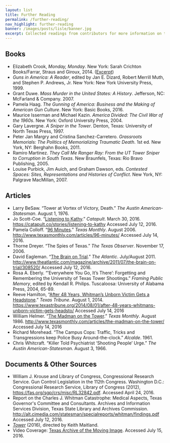 ```yaml
---
layout: list
title: Further Reading
permalink: /further-reading/
nav_highlight: further-reading
banner: /images/posts/lisle/banner.jpg
excerpt: Collected readings from contributors for more information on the UT tower shooting.
---
```


## Books

- Elizabeth Crook, _Monday, Monday_. New York: Sarah Crichton Books/Farrar, Straus and Giroux, 2014. ([Excerpt][monday-monday])
- _Guns in America: A Reader_, edited by Jan E. Dizard, Robert Merrill Muth, and Stephen P. Andrews, Jr. New York: New York University Press, 1999.
- Grant Duwe. _Mass Murder in the United States: A History_. Jefferson, NC: McFarland & Company. 2007.
- Pamela Haag. _The Gunning of America: Business and the Making of American Gun Culture_. New York: Basic Books, 2016.
- Maurice Isserman and Michael Kazin. _America Divided: The Civil War of the 1960s_. New York: Oxford University Press, 2004.
- Gary Lavergne. _A Sniper in the Tower_. Denton, Texas: University of North Texas Press, 1997.
- Peter Jan Margry and Cristina Sanchez-Carretero. _Grassroots Memorials: The Politics of Memorializing Traumatic Death_. 1st ed. New York, NY: Berghahn Books, 2011.
- Ramiro Martinez. _They Call Me Ranger Ray: From the UT Tower Sniper to Corruption in South Texas_. New Braunfels, Texas: Rio Bravo Publishing, 2005.
- Louise Purbick, Jim Auich, and Graham Dawson, eds. _Contested Spaces: Sites, Representations and Histories of Conflict_. New York, NY: Palgrave MacMillan, 2007.

## Articles

- Larry BeSaw. “Tower at Vortex of Victory, Death.” _The Austin American-Statesman_. August 1, 1976.
- Jo Scott-Coe. “[Listening to Kathy][listening-to-kathy].” _Catapult_. March 30, 2016. <https://catapult.co/stories/listening-to-kathy> Accessed July 12, 2016.
- Pamela Colloff. “[96 Minutes][96-minutes].” _Texas Monthly_. August 2006. <http://www.texasmonthly.com/articles/96-minutes/> Accessed July 14, 2016.
- Thorne Dreyer. “The Spies of Texas.” _The Texas Observer_. November 17, 2006.
- David Eagleman. “[The Brain on Trial][brain-on-trial].” _The Atlantic_. July/August 2011. <http://www.theatlantic.com/magazine/archive/2011/07/the-brain-on-trial/308520/> Accessed July 12, 2016.
- Rosa A. Eberly. “’Everywhere You Go, It’s There’: Forgetting and Remembering the University of Texas Tower Shootings.” _Framing Public Memory_, edited by Kendall R. Philips. Tuscaloosa: University of Alabama Press, 2004, 65-89.  
- Reeve Hamilton, “[After 48 Years, Whitman’s Unborn Victim Gets a Headstone][headstone].” _Texas Tribune_. August 1, 2014. <https://www.texastribune.org/2014/08/01/after-48-years-whitmans-unborn-victim-gets-headsto/> Accessed July 14, 2016
- William Helmer. “[The Madman on the Tower][madman].” _Texas Monthly_. August 1986. <http://www.texasmonthly.com/articles/the-madman-on-the-tower/> Accessed July 14, 2016
- Richard Morehead. “The Campus Cops: Traffic, Tricks and Transgressions keep Police Busy Around-the-clock.” _Alcalde_. 1961.
- Chris Whitcraft. “Killer Told Psychiatrist ‘Shooting People’ Urge.” _The Austin American-Statesman_. August 3, 1966.

## Documents &amp; Other Sources

- William J. Krouse and Library of Congress, Congressional Research Service. Gun Control Legislation in the 112th Congress. Washington D.C.: Congressional Research Service, Library of Congress (2012), <https://fas.org/sgp/crs/misc/RL32842.pdf>. Accessed April 24, 2016.
- Report on the Charles J. Whitman Catastrophe: Medical Aspects, Texas Governor's Committee and Consultants. Archives and Information Services Division, Texas State Library and Archives Commission. <http://alt.cimedia.com/statesman/specialreports/whitman/findings.pdf> Accessed July 12, 2016.
- [_Tower_][tower-doc] (2016), directed by Keith Maitland.
- Video Coverage: [Texas Archive of the Moving Image][tami]. Accessed July 15, 2016.


[monday-monday]: http://www.texasmonthly.com/politics/terror-at-noon/
[listening-to-kathy]: https://catapult.co/stories/listening-to-kathy
[96-minutes]: http://www.texasmonthly.com/articles/96-minutes/
[brain-on-trial]: http://www.theatlantic.com/magazine/archive/2011/07/the-brain-on-trial/308520/
[headstone]: https://www.texastribune.org/2014/08/01/after-48-years-whitmans-unborn-victim-gets-headsto/
[madman]: http://www.texasmonthly.com/articles/the-madman-on-the-tower/
[tower-doc]: http://www.towerdocumentary.com/
[tami]: http://www.texasarchive.org/library/index.php/Special:GSMSearchPage?fulltext=Whitman%2C+Charles&process=&sortby=sorttitle&mode=post&rows=40&namespace=0
